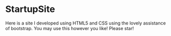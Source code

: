# StartupSite
Here is a site I developed using HTML5 and CSS using the lovely assistance of bootstrap. You may use this however you like! Please star!
